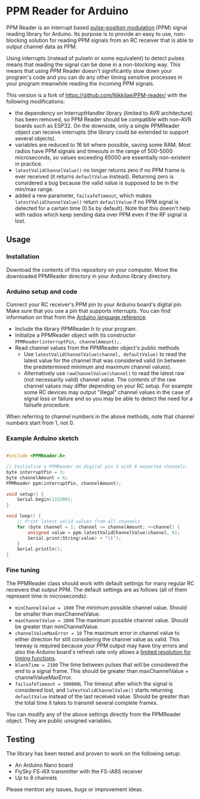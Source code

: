 # PPM Reader for Arduino

PPM Reader is an interrupt based [pulse-position modulation](https://en.wikipedia.org/wiki/Pulse-position_modulation) (PPM) signal reading library for Arduino. Its purpose is to provide an easy to use, non-blocking solution for reading PPM signals from an RC receiver that is able to output channel data as PPM.

Using interrupts (instead of pulseIn or some equivalent) to detect pulses means that reading the signal can be done in a non-blocking way. This means that using PPM Reader doesn't significantly slow down your program's code and you can do any other timing sensitive processes in your program meanwhile reading the incoming PPM signals.

This version is a fork of https://github.com/Nikkilae/PPM-reader/ with the following modifications:

- the dependency on InterruptHandler library (limited to AVR architecture) has been removed, so PPM Reader should be compatible with non-AVR boards such as ESP32. On the downside, only a single PPMReader object can receive interrupts (the library could be extended to support several objects).
- variables are reduced to 16 bit where possible, saving some RAM. Most radios have PPM signals and timeouts in the range of 500-5000 microseconds, so values exceeding 65000 are essentially non-existent in practice.
- `latestValidChannelValue()` no longer returns zero if no PPM frame is ever received (it returns `defaultValue` instead). Returning zero is considered a bug because the valid value is supposed to be in the min/max range.
- added a new parameter, `failsafeTimeout`, which makes `latestValidChannelValue()` return `defaultValue` if no PPM signal is detected for a certain time (0.5s by default). Note that this doesn't help with radios which keep sending data over PPM even if the RF signal is lost.

## Usage

### Installation
Download the contents of this repository on your computer. Move the downloaded PPMReader directory in your Arduino library directory.

### Arduino setup and code

Connect your RC receiver's PPM pin to your Arduino board's digital pin. Make sure that you use a pin that supports interrupts. You can find information on that from the [Arduino language reference](https://www.arduino.cc/en/Reference/AttachInterrupt).

* Include the library PPMReader.h to your program.
* Initialize a PPMReader object with its constructor `PPMReader(interruptPin, channelAmount);`.
* Read channel values from the PPMReader object's public methods
	* Use `latestValidChannelValue(channel, defaultValue)` to read the latest value for the channel that was considered valid (in between the predetermined minimum and maximum channel values).
	* Alternatively use `rawChannelValue(channel)` to read the latest raw (not necessarily valid) channel value. The contents of the raw channel values may differ depending on your RC setup. For example some RC devices may output "illegal" channel values in the case of signal loss or failure and so you may be able to detect the need for a failsafe procedure.

When referring to channel numbers in the above methods, note that channel numbers start from 1, not 0.

### Example Arduino sketch
```c++

#include <PPMReader.h>

// Initialize a PPMReader on digital pin 3 with 6 expected channels.
byte interruptPin = 3;
byte channelAmount = 6;
PPMReader ppm(interruptPin, channelAmount);

void setup() {
    Serial.begin(115200);
}

void loop() {
    // Print latest valid values from all channels
    for (byte channel = 1; channel <= channelAmount; ++channel) {
        unsigned value = ppm.latestValidChannelValue(channel, 0);
        Serial.print(String(value) + "\t");
    }
    Serial.println();
}

```

### Fine tuning
The PPMReader class should work with default settings for many regular RC receivers that output PPM. The default settings are as follows (all of them represent time in microseconds):
* `minChannelValue = 1000` The minimum possible channel value. Should be smaller than maxChannelValue.
* `maxChannelValue = 2000` The maximum possible channel value. Should be greater than minChannelValue.
* `channelValueMaxError = 10` The maximum error in channel value to either direction for still considering the channel value as valid. This leeway is required because your PPM output may have tiny errors and also the Arduino board's refresh rate only allows a [limited resolution for timing functions](https://www.arduino.cc/en/Reference/Micros).
* `blankTime = 2100` The time between pulses that will be considered the end to a signal frame. This should be greater than maxChannelValue + channelValueMaxError.
* `failsafeTimeout = 500000L` The timeout after which the signal is considered lost, and `latestValidChannelValue()` starts returning `defaultValue` instead of the last received value. Should be greater than the total time it takes to transmit several complete frames.

You can modify any of the above settings directly from the PPMReader object. They are public unsigned variables.

## Testing
The library has been tested and proven to work on the following setup:
* An Arduino Nano board
* FlySky FS-i6X transmitter with the FS-iA8S receiver
* Up to 8 channels

Please mention any issues, bugs or improvement ideas.